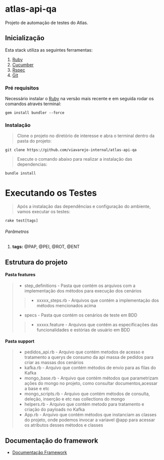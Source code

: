 # atlas-api-qa 
Projeto de automação de testes do Atlas. 

## Inicialização
Esta stack utiliza as seguintes ferramentas:
1.  [Ruby](https://rubyinstaller.org/)
2.	[Cucumber](https://cucumber.io/)
3.	[Rspec](https://github.com/rspec/rspec)
4.  [Git](https://git-scm.com/download/win)


### Pré requisitos
Necessário instalar o [Ruby](https://rubyinstaller.org/) na versão mais recente e em seguida rodar os comandos através terminal:

```
gem install bundler --force
```

### Instalação
>Clone o projeto no diretório de interesse e abra o terminal dentro da pasta do projeto:
```
git clone https://github.com/viavarejo-internal/atlas-api-qa
```
>Execute o comando abaixo para realizar a instalação das dependencias:
```
bundle install
```

# Executando os Testes
>Após a instalação das dependências e configuração do ambiente, vamos executar os testes:
```
rake test[tags]
```
###### Parâmetros
1.  **tags:** @PAP, @PEI, @ROT, @ENT

## Estrutura do projeto 

#### Pasta features

 > * step_definitions - Pasta que contém os arquivos com a implementação dos métodos para execução dos cenários
 > > * xxxxx_steps.rb - Arquivos que contém a implementação dos métodos mencionados acima
 > * specs - Pasta que contém os cenários de teste em BDD
 > > * xxxxx.feature - Arquivos que contém as especificações das funcionalidades e estórias de usuário em BDD

#### Pasta support
> * pedidos_api.rb - Arquivo que contém metodos de acesso e tratamento a querys de consumo da api massa de pedidos para criar as massas dos cenários
> * kafka.rb - Arquivo que contém métodos de envio para as filas do Kafka
> * mongo_base.rb - Arquivo que contém métodos que parametrizam ações do mongo no projeto, como consultar documentos,acessar a base e etc
> * mongo_scripts.rb - Arquivo que contém métodos de consulta, deleção, inserção e etc nas collections do mongo 
> * helpers.rb - Arquivo que contém metodo para tratamento e criação do payloads no Kafka
> * App.rb - Arquivo que contém métodos que instanciam as classes do projeto, onde podemos invocar a variavel @app para acessar os atributos desses métodos e classes

## Documentação do framework
- [Documentação Framework](http://confluence.viavarejo.com.br/pages/viewpage.action?pageId=118368797)